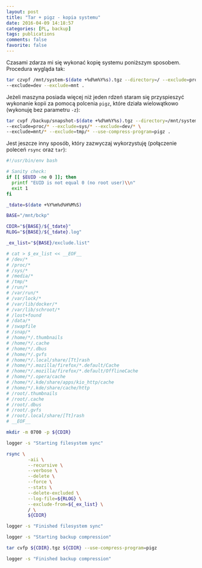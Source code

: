 ```yaml
---
layout: post
title: "Tar + pigz - kopia systemu"
date: 2016-04-09 14:18:57
categories: [PL, backup]
tags: publications
comments: false
favorite: false
---
```


Czasami zdarza mi się wykonać kopię systemu poniższym sposobem. Procedura wygląda tak:

```bash
tar czvpf /mnt/system-$(date +%d%m%Y%s).tgz --directory=/ --exclude=proc --exclude=sys \
--exclude=dev --exclude=mnt .
```

Jeżeli maszyna posiada więcej niż jeden rdzeń staram się przyspieszyć wykonanie kopii za pomocą polcenia `pigz`, które działa wielowątkowo (wykonuję bez parametru `-z`):

```bash
tar cvpf /backup/snapshot-$(date +%d%m%Y%s).tgz --directory=/mnt/system \
--exclude=proc/* --exclude=sys/* --exclude=dev/* \
--exclude=mnt/* --exclude=tmp/* --use-compress-program=pigz .
```

Jest jeszcze inny sposób, który zazwyczaj wykorzystuję (połączenie poleceń `rsync` oraz `tar`):

```bash
#!/usr/bin/env bash

# Sanity check:
if [[ $EUID -ne 0 ]]; then
  printf "EUID is not equal 0 (no root user)\\n"
  exit 1
fi

_tdate=$(date +%Y%m%d%H%M%S)

BASE="/mnt/bckp"

CDIR="${BASE}/${_tdate}"
RLOG="${BASE}/${_tdate}.log"

_ex_list="${BASE}/exclude.list"

# cat > $_ex_list << __EOF__
# /dev/*
# /proc/*
# /sys/*
# /media/*
# /tmp/*
# /run/*
# /var/run/*
# /var/lock/*
# /var/lib/docker/*
# /var/lib/schroot/*
# /lost+found
# /data/*
# /swapfile
# /snap/*
# /home/*/.thumbnails
# /home/*/.cache
# /home/*/.dbus
# /home/*/.gvfs
# /home/*/.local/share/[Tt]rash
# /home/*/.mozilla/firefox/*.default/Cache
# /home/*/.mozilla/firefox/*.default/OfflineCache
# /home/*/.opera/cache
# /home/*/.kde/share/apps/kio_http/cache
# /home/*/.kde/share/cache/http
# /root/.thumbnails
# /root/.cache
# /root/.dbus
# /root/.gvfs
# /root/.local/share/[Tt]rash
# __EOF__

mkdir -m 0700 -p ${CDIR}

logger -s "Starting filesystem sync"

rsync \
        -aii \
        --recursive \
        --verbose \
        --delete \
        --force \
        --stats \
        --delete-excluded \
        --log-file=${RLOG} \
        --exclude-from=${_ex_list} \
        / \
        ${CDIR}

logger -s "Finished filesystem sync"

logger -s "Starting backup compression"

tar cvfp ${CDIR}.tgz ${CDIR} --use-compress-program=pigz

logger -s "Finished backup compression"
```
